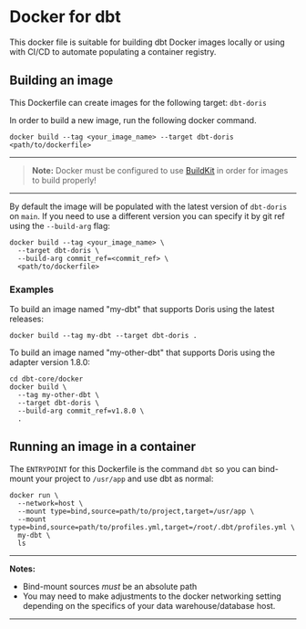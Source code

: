 # Docker for dbt

This docker file is suitable for building dbt Docker images locally or using with CI/CD to automate populating a container registry.

## Building an image

This Dockerfile can create images for the following target: `dbt-doris`

In order to build a new image, run the following docker command.

```shell
docker build --tag <your_image_name> --target dbt-doris <path/to/dockerfile>
```

---
> **Note:**  Docker must be configured to use [BuildKit](https://docs.docker.com/develop/develop-images/build_enhancements/) in order for images to build properly!

---

By default the image will be populated with the latest version of `dbt-doris` on `main`.
If you need to use a different version you can specify it by git ref using the `--build-arg` flag:

```shell
docker build --tag <your_image_name> \
  --target dbt-doris \
  --build-arg commit_ref=<commit_ref> \
  <path/to/dockerfile>
```

### Examples

To build an image named "my-dbt" that supports Doris using the latest releases:

```shell
docker build --tag my-dbt --target dbt-doris .
```

To build an image named "my-other-dbt" that supports Doris using the adapter version 1.8.0:

```shell
cd dbt-core/docker
docker build \
  --tag my-other-dbt \
  --target dbt-doris \
  --build-arg commit_ref=v1.8.0 \
  .
```

## Running an image in a container

The `ENTRYPOINT` for this Dockerfile is the command `dbt` so you can bind-mount your project to `/usr/app` and use dbt as normal:

```shell
docker run \
  --network=host \
  --mount type=bind,source=path/to/project,target=/usr/app \
  --mount type=bind,source=path/to/profiles.yml,target=/root/.dbt/profiles.yml \
  my-dbt \
  ls
```

---
**Notes:**

* Bind-mount sources _must_ be an absolute path
* You may need to make adjustments to the docker networking setting depending on the specifics of your data warehouse/database host.

---
